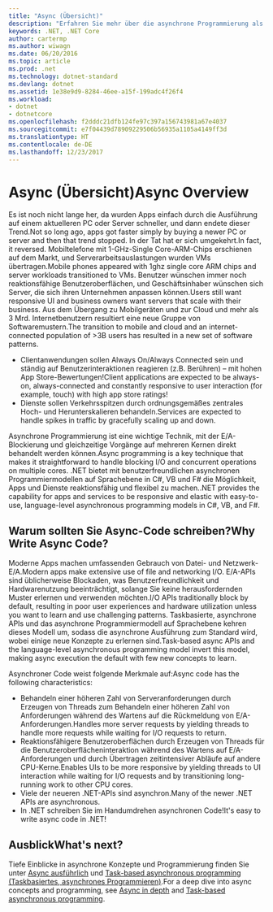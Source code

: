 ```yaml
---
title: "Async (Übersicht)"
description: "Erfahren Sie mehr über die asynchrone Programmierung als eine wichtige Technik, mit der E/A-Blockierung und gleichzeitige Vorgänge auf mehreren Kernen direkt behandelt werden können."
keywords: .NET, .NET Core
author: cartermp
ms.author: wiwagn
ms.date: 06/20/2016
ms.topic: article
ms.prod: .net
ms.technology: dotnet-standard
ms.devlang: dotnet
ms.assetid: 1e38e9d9-8284-46ee-a15f-199adc4f26f4
ms.workload:
- dotnet
- dotnetcore
ms.openlocfilehash: f2dddc21dfb124fe97c397a156743981a67e4037
ms.sourcegitcommit: e7f04439d78909229506b56935a1105a4149ff3d
ms.translationtype: HT
ms.contentlocale: de-DE
ms.lasthandoff: 12/23/2017
---
```

# <a name="async-overview"></a><span data-ttu-id="f11fd-104">Async (Übersicht)</span><span class="sxs-lookup"><span data-stu-id="f11fd-104">Async Overview</span></span>

<span data-ttu-id="f11fd-105">Es ist noch nicht lange her, da wurden Apps einfach durch die Ausführung auf einem aktuelleren PC oder Server schneller, und dann endete dieser Trend.</span><span class="sxs-lookup"><span data-stu-id="f11fd-105">Not so long ago, apps got faster simply by buying a newer PC or server and then that trend stopped.</span></span> <span data-ttu-id="f11fd-106">In der Tat hat er sich umgekehrt.</span><span class="sxs-lookup"><span data-stu-id="f11fd-106">In fact, it reversed.</span></span> <span data-ttu-id="f11fd-107">Mobiltelefone mit 1-GHz-Single Core-ARM-Chips erschienen auf dem Markt, und Serverarbeitsauslastungen wurden VMs übertragen.</span><span class="sxs-lookup"><span data-stu-id="f11fd-107">Mobile phones appeared with 1ghz single core ARM chips and server workloads transitioned to VMs.</span></span> <span data-ttu-id="f11fd-108">Benutzer wünschen immer noch reaktionsfähige Benutzeroberflächen, und Geschäftsinhaber wünschen sich Server, die sich ihren Unternehmen anpassen können.</span><span class="sxs-lookup"><span data-stu-id="f11fd-108">Users still want responsive UI and business owners want servers that scale with their business.</span></span> <span data-ttu-id="f11fd-109">Aus dem Übergang zu Mobilgeräten und zur Cloud und mehr als 3 Mrd. Internetbenutzern resultiert eine neue Gruppe von Softwaremustern.</span><span class="sxs-lookup"><span data-stu-id="f11fd-109">The transition to mobile and cloud and an internet-connected population of >3B users has resulted in a new set of software patterns.</span></span> 

* <span data-ttu-id="f11fd-110">Clientanwendungen sollen Always On/Always Connected sein und ständig auf Benutzerinteraktionen reagieren (z.B. Berühren) – mit hohen App Store-Bewertungen!</span><span class="sxs-lookup"><span data-stu-id="f11fd-110">Client applications are expected to be always-on, always-connected and constantly responsive to user interaction (for example, touch) with high app store ratings!</span></span>
* <span data-ttu-id="f11fd-111">Dienste sollen Verkehrsspitzen durch ordnungsgemäßes zentrales Hoch- und Herunterskalieren behandeln.</span><span class="sxs-lookup"><span data-stu-id="f11fd-111">Services are expected to handle spikes in traffic by gracefully scaling up and down.</span></span> 

<span data-ttu-id="f11fd-112">Asynchrone Programmierung ist eine wichtige Technik, mit der E/A-Blockierung und gleichzeitige Vorgänge auf mehreren Kernen direkt behandelt werden können.</span><span class="sxs-lookup"><span data-stu-id="f11fd-112">Async programming is a key technique that makes it straightforward to handle blocking I/O and concurrent operations on multiple cores.</span></span> <span data-ttu-id="f11fd-113">.NET bietet mit benutzerfreundlichen asynchronen Programmiermodellen auf Sprachebene in C#, VB und F# die Möglichkeit, Apps und Dienste reaktionsfähig und flexibel zu machen.</span><span class="sxs-lookup"><span data-stu-id="f11fd-113">.NET provides the capability for apps and services to be responsive and elastic with easy-to-use, language-level asynchronous programming models in C#, VB, and F#.</span></span>

## <a name="why-write-async-code"></a><span data-ttu-id="f11fd-114">Warum sollten Sie Async-Code schreiben?</span><span class="sxs-lookup"><span data-stu-id="f11fd-114">Why Write Async Code?</span></span>

<span data-ttu-id="f11fd-115">Moderne Apps machen umfassenden Gebrauch von Datei- und Netzwerk-E/A.</span><span class="sxs-lookup"><span data-stu-id="f11fd-115">Modern apps make extensive use of file and networking I/O.</span></span> <span data-ttu-id="f11fd-116">E/A-APIs sind üblicherweise Blockaden, was Benutzerfreundlichkeit und Hardwarenutzung beeinträchtigt, solange Sie keine herausfordernden Muster erlernen und verwenden möchten.</span><span class="sxs-lookup"><span data-stu-id="f11fd-116">I/O APIs traditionally block by default, resulting in poor user experiences and hardware utilization unless you want to learn and use challenging patterns.</span></span> <span data-ttu-id="f11fd-117">Taskbasierte, asynchrone APIs und das asynchrone Programmiermodell auf Sprachebene kehren dieses Modell um, sodass die asynchrone Ausführung zum Standard wird, wobei einige neue Konzepte zu erlernen sind.</span><span class="sxs-lookup"><span data-stu-id="f11fd-117">Task-based async APIs and the language-level asynchronous programming model invert this model, making async execution the default with few new concepts to learn.</span></span>

<span data-ttu-id="f11fd-118">Asynchroner Code weist folgende Merkmale auf:</span><span class="sxs-lookup"><span data-stu-id="f11fd-118">Async code has the following characteristics:</span></span>

* <span data-ttu-id="f11fd-119">Behandeln einer höheren Zahl von Serveranforderungen durch Erzeugen von Threads zum Behandeln einer höheren Zahl von Anforderungen während des Wartens auf die Rückmeldung von E/A-Anforderungen.</span><span class="sxs-lookup"><span data-stu-id="f11fd-119">Handles more server requests by yielding threads to handle more requests while waiting for I/O requests to return.</span></span>
* <span data-ttu-id="f11fd-120">Reaktionsfähigere Benutzeroberflächen durch Erzeugen von Threads für die Benutzeroberflächeninteraktion während des Wartens auf E/A-Anforderungen und durch Übertragen zeitintensiver Abläufe auf andere CPU-Kerne.</span><span class="sxs-lookup"><span data-stu-id="f11fd-120">Enables UIs to be more responsive by yielding threads to UI interaction while waiting for I/O requests and by transitioning long-running work to other CPU cores.</span></span>
* <span data-ttu-id="f11fd-121">Viele der neueren .NET-APIs sind asynchron.</span><span class="sxs-lookup"><span data-stu-id="f11fd-121">Many of the newer .NET APIs are asynchronous.</span></span>
* <span data-ttu-id="f11fd-122">In .NET schreiben Sie im Handumdrehen asynchronen Code!</span><span class="sxs-lookup"><span data-stu-id="f11fd-122">It's easy to write async code in .NET!</span></span>

## <a name="whats-next"></a><span data-ttu-id="f11fd-123">Ausblick</span><span class="sxs-lookup"><span data-stu-id="f11fd-123">What's next?</span></span>

<span data-ttu-id="f11fd-124">Tiefe Einblicke in asynchrone Konzepte und Programmierung finden Sie unter [Async ausführlich](async-in-depth.md) und [Task-based asynchronous programming (Taskbasiertes, asynchrones Programmieren)](~/docs/standard/parallel-programming/task-based-asynchronous-programming.md).</span><span class="sxs-lookup"><span data-stu-id="f11fd-124">For a deep dive into async concepts and programming, see [Async in depth](async-in-depth.md) and [Task-based asynchronous programming](~/docs/standard/parallel-programming/task-based-asynchronous-programming.md).</span></span>
